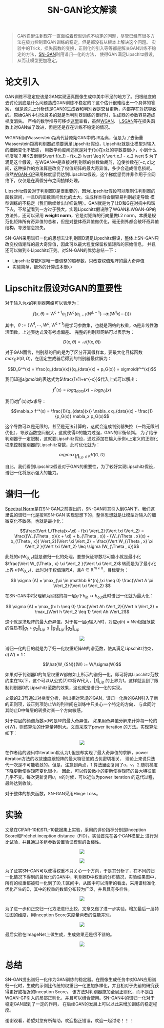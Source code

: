 ﻿---
layout: post
title: SN-GAN论文解读
category: 技术
tags: [GAN]
description: 
---

> GAN自诞生到现在一直面临着模型训练不稳定的问题，尽管已经有很多方法在极力控制着GAN训练的稳定，但是都没有从根本上解决这个问题。
实验中的Trick，损失函数的变换，正则化的引入等等都是解决GAN训练不稳定的方法，[SN-GAN](https://arxiv.org/abs/1802.05957)利用谱归一化的方法，
使得GAN满足Lipschitz假设，从而让模型更加稳定。

# 论文引入

GAN训练不稳定应该是GAN实现逼真图像生成中美中不足的地方了。归根结底的去讨论到底是什么问题造成GAN训练不稳定的？这个估计很难给出一个具体的答案，
但是源头上分析还是GAN的生成器和判别器是交替更新，内部存在对抗导致的。原始GAN中讨论最多的就是当判别器训练的很好时，生成器的参数容易造成梯度消失。
严格的数学推导可移步[这里](http://www.twistedwg.com/2018/01/30/GAN-problem.html)查看，虽然[WGAN](https://arxiv.org/abs/1701.07875)、
[LSGAN](https://arxiv.org/abs/1611.04076)等在损失函数上对GAN做了改进，但是还是存在训练不稳定的情况。

WGAN利用Wasserstein距离代替原始GAN中的JS距离，但是为了去衡量Wasserstein距离判别器必须要满足Lipschitz假设，Lipschitz就是让模型对输入的细微变化不敏感，
用数学角度阐述就是对于$f(x)$在$x$处的导数要很小，小到什么程度呢？用K去衡量$\vert f(x_1) - f(x_2) \vert \leq K \vert x_1 - x_2 \vert $
为了满足这个假设，在WGAN中是直接对判别器的参数做裁剪，迫使参数在$[-c,c]$之间，这种操作的方法算是改变了权值矩阵的最大奇异值，多少会造成信息损耗。
虽然[WGAN-GP](https://arxiv.org/abs/1704.00028)采用梯度惩罚达到Lipschitz假设，这个梯度惩罚并非作用于全网络下，仅仅是在真假分布之间抽样处理。

Lipschitz假设对于判别器D是很重要的，因为Lipschitz假设可以限制住判别器的函数空间，一旦D的函数空间优化的太大，生成样本将会很容易判别必定导致
模型训练的不稳定（我们后续给出详细说明）。GAN就是为了让D和G在对抗中和谐下去，不希望看到一方过于强大。实现Lipschitz假设除了WGAN和WGAN-GP的方法外，还可以采用
**weight norm**，它是对矩阵的行向量做L2 norm，本质是规范化矩阵所有奇异值的总和，但是对整体奇异值做优化，毫无例外都会破坏奇异值结构，导致信息损失。

SN-GAN采用谱归一化的思想去让判别器D满足Lipschitz假设，整体上SN-GAN只改变权值矩阵的最大奇异值，因此可以最大程度保留权值矩阵的原始信息，
并且还可以做到K-Lipschitz正则。对SN-GAN的优势总结一下：

- Lipschitz常数K是唯一要调整的超参数，只改变权值矩阵的最大奇异值
- 实施简单，额外的计算成本很小

# Lipschitz假设对GAN的重要性

对于输入为$x$的判别器网络可以表示为：

$$f(x,\theta) = W^{L+1} a_L (W^L(a_{L-1}(W^{L-1}(\cdots a_1(W^1x) \cdots))))$$

其中，$\theta:= \lbrace W^1, \cdots, W^L, W^{L+1} \rbrace$是学习参数集，也就是网络的权重，$a_l$是非线性激活函数，上述表达式没有考虑偏差。
完整的判别器网络可以表示为：

$$D(x,\theta) = \mathcal A(f(x,\theta))$$

对于GAN而言，判别器的目的是为了区分开真假样本，要最大化目标函数$max_D V(G,D)$，在固定生成器后得到的判别器最优解为：

$$D_G^*(x) = \frac{q_{data}(x)}{q_{data}(x) + p_G(x)} = sigmoid(f^*(x))$$

我们知道$sigmoid$的表达式为$\frac{1}{1+e^{-x}}$代入上式可以解出：

$$f^*(x) = log q_{data}(x) - log p_G(x)$$

我们对$f^*(x)$对$x$求导：

$$\nabla_x f^*(x) = \frac{1}{q_{data}(x)} \nabla_x q_{data}(x) - \frac{1}{p_G(x)} \nabla_x p_G(x)$$

这个导数可以是无限的，甚至是无法计算的，这就会造成判别器失控（一路无限制优化），导致函数空间很大，这就使得D的能力过强，GAN的平衡倾斜。
为了给予判别器于一定限制，这就要Lipschitz假设，通过添加在输入示例x上定义的正则化项来控制鉴别器的Lipschitz常数，此时优化就为：

$$argmax_{\Vert f \Vert_{Lip} \leq K} V(G,D)$$

自此，我们看到Lipschitz假设对于GAN的重要性，为了较好实现Lipschitz假设，谱归一化将展示强大的能力。

# 谱归一化

[Spectral Norm](https://arxiv.org/abs/1705.10941)是在SN-GAN之前提出的，SN-GAN将其引入到GAN下。我们这里说的谱归一化是按照SN-GAN
实现思想下的，整体思想就是让模型对输入的细微变化不敏感，也就是最小化：

$$\frac{\Vert f_\Theta(x+\xi) - f(x) \Vert_2}{\Vert \xi \Vert_2} = \frac{(W_{\Theta , x}(x + \xi) + b_{\Theta , x}) - (W_{\Theta , x}(x) + b_{\Theta , x}) \Vert_2}{\Vert \xi \Vert_2} = \frac{\Vert W_{\Theta , x} \xi \Vert_2 }{\Vert \xi \Vert_2} \leq \sigma (W_{\Theta , x})$$

此处的$\sigma (W_{\Theta , x})$就是谱归一化的处理，要想保证导数尽可能小就是最小化$\frac{\Vert W_{\Theta , x} \xi \Vert_2 }{\Vert \xi \Vert_2}$
转而是为了最小化上界 $\sigma (W_{\Theta , x})$，此时对于权值矩阵$A$，且$A \in \mathbb R^{m \times n}$，目标变为：

$$ \sigma (A) = \max_{\xi \in \mathbb R^{n},\xi \neq 0} \frac{\Vert A \xi \Vert_2}{\Vert \xi \Vert_2} $$

在SN-GAN中将$\xi$理解为网络的每一层$g$下$h_{in} \mapsto h_{out}$此时谱归一化就为最大化：

$$ \sigma (A) = \max_{h: h \neq 0} \frac{\Vert Ah \Vert_2}{\Vert h \Vert_2} = \max_{\Vert h \Vert_2 \leq 1} \Vert Ah \Vert_2$$

这个就是求矩阵的最大奇异值，对于每一层$g$输入$h$时，对应$g(h) = Wh$根据范数的性质有$\Vert g_1 \circ g_2 \Vert_{Lip} \leq \Vert g_1 \Vert_{Lip} \cdot \Vert g_2 \Vert_{Lip}$

<p align="center">
    <img src="/assets/img/GAN/SNGAN1.png">
</p>

谱归一化的目的就是为了归一化权重矩阵$W$的谱范数，使其满足Lipschitz约束，$\sigma(W)= 1$：

$$\hat{W_{SN}}(W) := W/\sigma(W)$$

如果对于判别器D的每层权重$W$都做如上所示的谱归一化，即可将其Lipschitz范数约束在1以下，这个可以从公式(7)中将$W$代入，$\Vert f \Vert_{Lip}$
的上界为1。这样就达到了限制判别器D的Lipschitz范数的效果，这也就是谱归一化的实现。

文章的2.3节通过对梯度分析，得出相对常规的GAN，谱归一化后的GAN引入了新的正则项，该正则项防止W的列空间在训练中只关心一个特定的方向，
与此同时其防止D中每层的转换对某一个方向敏感。

对于每层的频谱范数$\sigma(W)$是$W$的最大奇异值。 如果用奇异值分解来计算每一轮的$\sigma(W)$，则该算法的计算量特别大。文章采取了power iteration
的方法。实现算法如下：

<p align="center">
    <img src="/assets/img/GAN/SNGAN2.png">
</p>

在作者给的源码中iteration默认为1,但是却实现了最大奇异值的求解，power iteration方法的收敛速度跟矩阵的最大特征值的占优密切相关，
理论上来说只迭代一次是不可能收敛的。但是，注意到两点，1.算法里面复用了$u，v$。2.随机梯度下降更新使得矩阵变化很小。
因此，可以假设微小的更新使得矩阵的最大特征值几乎不变。每次更新复用$u，v$的时候，可以近似为power iteration 的迭代过程，最终达到收敛。

对于整体的损失函数，SN-GAN采用Hinge Loss。

# 实验

文章在CIFAR-10和STL-10数据集上实验，采用的评价指标分别是Inception Score和Fréchet inception distance（FID）。实验首先在各个GAN模型上
进行对比试验，并且通过多组参数设置验证模型的鲁棒性。

<p align="center">
    <img src="/assets/img/GAN/SNGAN3.png">
</p>

<p align="center">
    <img src="/assets/img/GAN/SNGAN4.png">
</p>

为了证实SN-GAN可以使得权重不只关心一个方向，于是其分析了，在不同的归一化情况下得到的最优化的GAN中，判别器D中权重的分布情况，实验结果图中，
所有的权重都被归一化到了$[0,1]$区间中，从图中可以清晰的看出，采用谱标准化优化产生的D，其中的权重的数值分布较为广泛，并且具有多样性。

<p align="center">
    <img src="/assets/img/GAN/SNGAN5.png">
</p>

为了进一步和正交归一化方法进行比较，文章又做了进一步实验，增加最后一层特征图的维度，用Inception Score来度量两者的性能差别。

<p align="center">
    <img src="/assets/img/GAN/SNGAN6.png">
</p>

最后实验在ImageNet上做生成，生成效果还是很不错的。

<p align="center">
    <img src="/assets/img/GAN/SNGAN7.png">
</p>

# 总结

SN-GAN提出谱归一化作为GAN训练的稳定器。在图像生成任务中对GAN应用谱归一化时，生成的示例比传统的权重归一化更加多样化，并且相对于先前的研究获得更好或相近的Inception Score。
该方法对判别器施加全局正则化，而不是由WGAN-GP引入的局部正则化，并且可以组合使用。SN-GAN中的谱归一化对于稳定GAN起到了一定的作用，
在后续GAN的发展上可以以此来增加训练的稳定程度。

谢谢观看，希望对您有所帮助，欢迎指正错误，欢迎一起讨论！！！